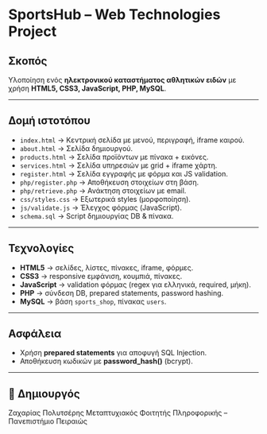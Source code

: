 #  SportsHub – Web Technologies Project

##  Σκοπός
Υλοποίηση ενός **ηλεκτρονικού καταστήματος αθλητικών ειδών** με χρήση **HTML5, CSS3, JavaScript, PHP, MySQL**.

---

##  Δομή ιστοτόπου
- `index.html` → Κεντρική σελίδα με μενού, περιγραφή, iframe καιρού.
- `about.html` → Σελίδα δημιουργού.
- `products.html` → Σελίδα προϊόντων με πίνακα + εικόνες.
- `services.html` → Σελίδα υπηρεσιών με grid + iframe χάρτη.
- `register.html` → Σελίδα εγγραφής με φόρμα και JS validation.
- `php/register.php` → Αποθήκευση στοιχείων στη βάση.
- `php/retrieve.php` → Ανάκτηση στοιχείων με email.
- `css/styles.css` → Εξωτερικά styles (μορφοποίηση).
- `js/validate.js` → Έλεγχος φόρμας (JavaScript).
- `schema.sql` → Script δημιουργίας DB & πίνακα.

---

##  Τεχνολογίες
- **HTML5** → σελίδες, λίστες, πίνακες, iframe, φόρμες.
- **CSS3** → responsive εμφάνιση, κουμπιά, πίνακες.
- **JavaScript** → validation φόρμας (regex για ελληνικά, required, μήκη).
- **PHP** → σύνδεση DB, prepared statements, password hashing.
- **MySQL** → βάση `sports_shop`, πίνακας `users`.

---

##  Ασφάλεια
- Χρήση **prepared statements** για αποφυγή SQL Injection.
- Αποθήκευση κωδικών με **password_hash()** (bcrypt).

---

## 👤 Δημιουργός
Ζαχαρίας Πολυτσέρης
Μεταπτυχιακός Φοιτητής Πληροφορικής – Πανεπιστήμιο Πειραιώς
